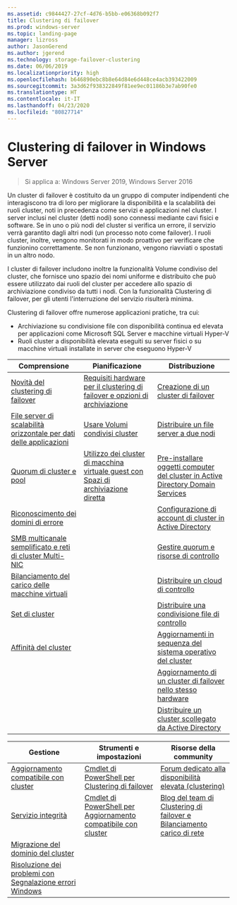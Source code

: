 ```yaml
---
ms.assetid: c9844427-27cf-4d76-b5bb-e06368b092f7
title: Clustering di failover
ms.prod: windows-server
ms.topic: landing-page
manager: lizross
author: JasonGerend
ms.author: jgerend
ms.technology: storage-failover-clustering
ms.date: 06/06/2019
ms.localizationpriority: high
ms.openlocfilehash: b646890ebc8b8e64d84e6d448ce4acb393422009
ms.sourcegitcommit: 3a3d62f938322849f81ee9ec01186b3e7ab90fe0
ms.translationtype: HT
ms.contentlocale: it-IT
ms.lasthandoff: 04/23/2020
ms.locfileid: "80827714"
---
```

# <a name="failover-clustering-in-windows-server"></a>Clustering di failover in Windows Server

> Si applica a: Windows Server 2019, Windows Server 2016

Un cluster di failover è costituito da un gruppo di computer indipendenti che interagiscono tra di loro per migliorare la disponibilità e la scalabilità dei ruoli cluster, noti in precedenza come servizi e applicazioni nel cluster. I server inclusi nel cluster (detti nodi) sono connessi mediante cavi fisici e software. Se in uno o più nodi del cluster si verifica un errore, il servizio verrà garantito dagli altri nodi (un processo noto come failover). I ruoli cluster, inoltre, vengono monitorati in modo proattivo per verificare che funzionino correttamente. Se non funzionano, vengono riavviati o spostati in un altro nodo.

I cluster di failover includono inoltre la funzionalità Volume condiviso del cluster, che fornisce uno spazio dei nomi uniforme e distribuito che può essere utilizzato dai ruoli del cluster per accedere allo spazio di archiviazione condiviso da tutti i nodi. Con la funzionalità Clustering di failover, per gli utenti l'interruzione del servizio risulterà minima.

Clustering di failover offre numerose applicazioni pratiche, tra cui:

* Archiviazione su condivisione file con disponibilità continua ed elevata per applicazioni come Microsoft SQL Server e macchine virtuali Hyper-V
* Ruoli cluster a disponibilità elevata eseguiti su server fisici o su macchine virtuali installate in server che eseguono Hyper-V

| **Comprensione**                                                               |  **Pianificazione**                          |  **Distribuzione**       |
| -------------                                                                |  --------------                        | --------------------- |
| [Novità del clustering di failover](whats-new-in-failover-clustering.md)    | [Requisiti hardware per il clustering di failover e opzioni di archiviazione](clustering-requirements.md)  | [Creazione di un cluster di failover](create-failover-cluster.md) |
| [File server di scalabilità orizzontale per dati delle applicazioni](sofs-overview.md)               | [Usare Volumi condivisi cluster](failover-cluster-csvs.md) | [Distribuire un file server a due nodi](../storage/storage-spaces/storage-spaces-direct-in-vm.md) |
|  [Quorum di cluster e pool](../storage/storage-spaces/understand-quorum.md)   |  [Utilizzo dei cluster di macchina virtuale guest con Spazi di archiviazione diretta](../storage/storage-spaces/storage-spaces-direct-in-vm.md)       | [Pre-installare oggetti computer del cluster in Active Directory Domain Services](prestage-cluster-adds.md) |
| [Riconoscimento dei domini di errore](fault-domains.md)                                 |                                 | [Configurazione di account di cluster in Active Directory](configure-ad-accounts.md) |
| [SMB multicanale semplificato e reti di cluster Multi-NIC](smb-multichannel.md) |                       | [Gestire quorum e risorse di controllo](manage-cluster-quorum.md) |
| [Bilanciamento del carico delle macchine virtuali](vm-load-balancing-overview.md)                         |                             | [Distribuire un cloud di controllo](deploy-cloud-witness.md) |
| [Set di cluster](../storage/storage-spaces/cluster-sets.md)                  |                             |[Distribuire una condivisione file di controllo](file-share-witness.md) |
| [Affinità del cluster](cluster-affinity.md)                                     |                            | [Aggiornamenti in sequenza del sistema operativo del cluster](cluster-operating-system-rolling-upgrade.md) |
|                                                                             |                            | [Aggiornamento di un cluster di failover nello stesso hardware](upgrade-option-same-hardware.md) |
|                                                                            |                             | [Distribuire un cluster scollegato da Active Directory](https://docs.microsoft.com/previous-versions/windows/it-pro/windows-server-2012-R2-and-2012/dn265970\(v%3dws.11\))

|**Gestione**  |  **Strumenti e impostazioni**  |  **Risorse della community**       |
| ------------- |  -------------- | --------------------- |
| [Aggiornamento compatibile con cluster](cluster-aware-updating.md)    |   [Cmdlet di PowerShell per Clustering di failover](https://docs.microsoft.com/powershell/module/failoverclusters/?view=win10-ps)      |  [Forum dedicato alla disponibilità elevata (clustering)](https://go.microsoft.com/fwlink/p/?LinkId=230641)       |
|  [Servizio integrità](health-service-overview.md)   |   [Cmdlet di PowerShell per Aggiornamento compatibile con cluster](https://docs.microsoft.com/powershell/module/clusterawareupdating/?view=win10-ps)      | [Blog del team di Clustering di failover e Bilanciamento carico di rete](https://blogs.msdn.com/b/clustering/)        |
|  [Migrazione del dominio del cluster](cluster-domain-migration.md)   |         |         |
|  [Risoluzione dei problemi con Segnalazione errori Windows](troubleshooting-using-wer-reports.md)   |         |         |
